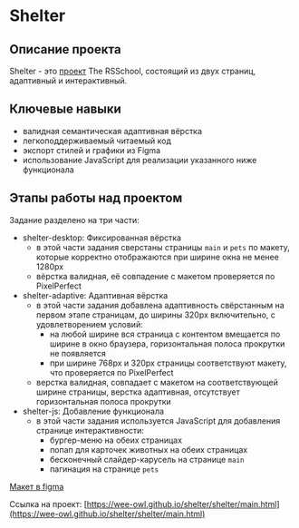 # Shelter

## Описание проекта
Shelter - это [проект](https://github.com/rolling-scopes-school/tasks/blob/master/tasks/shelter/shelter.md) The RSSchool, состоящий из двух страниц, адаптивный и интерактивный.

## Ключевые навыки
- валидная семантическая адаптивная вёрстка
- легкоподдерживаемый читаемый код
- экспорт стилей и графики из Figma
- использование JavaScript для реализации указанного ниже функционала

## Этапы работы над проектом
Задание разделено на три части:
- shelter-desktop: Фиксированная вёрстка
  - в этой части задания сверстаны страницы `main` и `pets` по макету, которые корректно отображаются при ширине окна не менее 1280px
  - вёрстка валидная, её совпадение с макетом проверяется по PixelPerfect
- shelter-adaptive: Адаптивная вёрстка
  - в этой части задания добавлена адаптивность свёрстанным на первом этапе страницам, до ширины 320px включительно, с удовлетворением условий:
    - на любой ширине вся страница с контентом вмещается по ширине в окно браузера, горизонтальная полоса прокрутки не появляется
    - при ширине 768px и 320px страницы соответствуют макету, что проверяется по PixelPerfect
  - верстка валидная, совпадает с макетом на соответствующей ширине страницы, верстка адаптивная, отсутствует горизонтальная полоса прокрутки
- shelter-js: Добавление функционала
  - в этой части задания используется JavaScript для добавления странице интерактивности:
     - бургер-меню на обеих страницах
     - попап для карточек животных на обеих страницах
     - бесконечный слайдер-карусель на странице `main`
     - пагинация на странице `pets`

[Макет в figma](https://www.figma.com/file/Yk6EnbY63FyG2PJTFkJDMh/shelter)

Ссылка на проект: [https://wee-owl.github.io/shelter/shelter/main.html](https://wee-owl.github.io/shelter/shelter/main.html)
